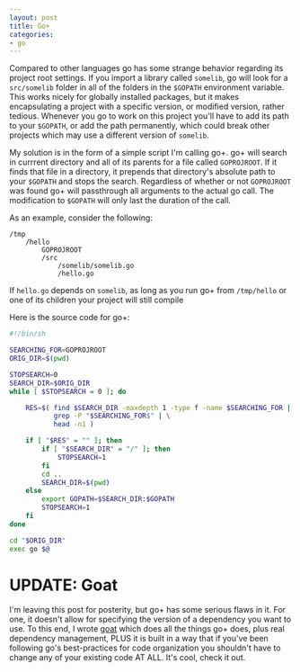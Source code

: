 ```yaml
---
layout: post
title: Go+
categories:
- go
---
```


Compared to other languages go has some strange behavior regarding its project
root settings. If you import a library called `somelib`, go will look for a
`src/somelib` folder in all of the folders in the `$GOPATH` environment
variable. This works nicely for globally installed packages, but it makes
encapsulating a project with a specific version, or modified version, rather
tedious. Whenever you go to work on this project you'll have to add its path to
your `$GOPATH`, or add the path permanently, which could break other projects
which may use a different version of `somelib`.

My solution is in the form of a simple script I'm calling go+. go+ will search
in currrent directory and all of its parents for a file called `GOPROJROOT`. If
it finds that file in a directory, it prepends that directory's absolute path to
your `$GOPATH` and stops the search. Regardless of whether or not `GOPROJROOT`
was found go+ will passthrough all arguments to the actual go call. The
modification to `$GOPATH` will only last the duration of the call.

As an example, consider the following:
```
/tmp
    /hello
        GOPROJROOT
        /src
            /somelib/somelib.go
            /hello.go
```

If `hello.go` depends on `somelib`, as long as you run go+ from `/tmp/hello` or
one of its children your project will still compile

Here is the source code for go+:

```bash
#!/bin/sh

SEARCHING_FOR=GOPROJROOT
ORIG_DIR=$(pwd)

STOPSEARCH=0
SEARCH_DIR=$ORIG_DIR
while [ $STOPSEARCH = 0 ]; do

    RES=$( find $SEARCH_DIR -maxdepth 1 -type f -name $SEARCHING_FOR | \
           grep -P "$SEARCHING_FOR$" | \
           head -n1 )

    if [ "$RES" = "" ]; then
        if [ "$SEARCH_DIR" = "/" ]; then
            STOPSEARCH=1
        fi
        cd ..
        SEARCH_DIR=$(pwd)
    else
        export GOPATH=$SEARCH_DIR:$GOPATH
        STOPSEARCH=1
    fi
done

cd "$ORIG_DIR"
exec go $@
```

# UPDATE: Goat

I'm leaving this post for posterity, but go+ has some serious flaws in it. For
one, it doesn't allow for specifying the version of a dependency you want to
use. To this end, I wrote [goat][0] which does all the things go+ does, plus
real dependency management, PLUS it is built in a way that if you've been
following go's best-practices for code organization you shouldn't have to change
any of your existing code AT ALL. It's cool, check it out.

[0]: http://github.com/mediocregopher/goat

